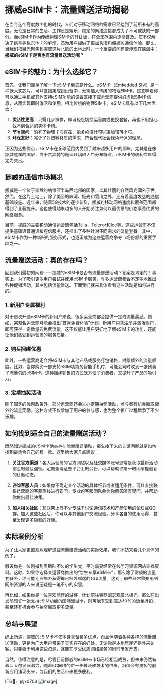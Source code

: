 # 挪威eSIM卡：流量赠送活动揭秘

在当今这个高度数字化的时代，人们对于移动网络的需求已经达到了前所未有的高度。无论是日常的生活、工作还是娱乐，稳定的网络连接都成为了不可或缺的一部分。而eSIM卡作为传统物理SIM卡的升级版，在全球范围内逐渐普及。它不仅解决了携带多张实体卡的麻烦，还为用户提供了更加灵活和便捷的通信体验。那么，当我们把目光聚焦到挪威这片北欧的土地上时，一个重要的问题便浮现在脑海中：**挪威的eSIM卡是否也有流量赠送活动呢？**

## eSIM卡的魅力：为什么选择它？

首先，让我们简单了解一下eSIM卡到底是什么。eSIM卡（Embedded SIM）是一种嵌入式芯片，可以直接集成到设备中，无需插入传统的物理SIM卡。这意味着你可以通过手机或其他支持eSIM功能的设备直接下载运营商提供的虚拟SIM卡信息，从而实现即时激活和使用。相比传统的物理SIM卡，eSIM卡具有以下几大优势：

1. **灵活性更高**：只需几步操作，即可轻松切换运营商或更换套餐，再也不用担心找不到合适的实体卡槽。
2. **节省空间**：没有了物理卡的存在，设备的设计可以更加轻薄小巧。
3. **环保友好**：减少了对塑料材质的需求，符合现代社会绿色环保的理念。

正因为这些优点，eSIM卡在全球范围内受到了越来越多用户的青睐。尤其是在像挪威这样的国家，由于其独特的地理环境和人口分布特点，eSIM卡的便利性显得尤为突出。

## 挪威的通信市场概况

挪威是一个位于斯堪的纳维亚半岛西北部的国家，以其壮丽的自然风光闻名于世。然而，在这片土地上，除了美丽的峡湾、极光和雪山之外，还有着高度发达的通信基础设施。近年来，随着5G技术的逐步普及，挪威的移动网络速度和覆盖范围都得到了显著提升。这也使得越来越多的人开始关注如何以最优惠的价格享受优质的网络服务。

目前，挪威的主要移动通信运营商包括Telia、Telenor和Ice等。这些运营商不仅提供基础语音通话和短信服务，还推出了多种针对不同需求的流量套餐。其中，eSIM卡作为一种新兴的服务形式，也逐渐成为这些运营商争夺市场份额的重要手段之一。

## 流量赠送活动：真的存在吗？

回到我们最初的问题——挪威的eSIM卡是否有流量赠送活动？答案是肯定的！事实上，为了吸引更多用户尝试并使用eSIM卡服务，许多运营商都会不定期地推出各种促销活动，其中包括流量赠送。下面我们就来具体看看这些活动是如何进行的。

### 1. 新用户专属福利

对于首次开通eSIM卡的新用户来说，很多运营商都会提供一定的流量奖励。例如，某知名运营商可能会推出“首月免费体验”计划，新用户只需注册并激活账户，即可获得一定数量的免费流量。这不仅能让用户更好地了解eSIM卡的功能，还能让他们感受到运营商的服务质量。

### 2. 购买捆绑优惠

此外，一些运营商还会将eSIM卡与其他产品或服务打包销售，附赠额外的流量额度。比如，当你购买一部支持eSIM功能的智能手机时，可能会同时收到一张预装了流量包的eSIM卡。这种捆绑销售的方式既方便了消费者，又提升了产品的吸引力。

### 3. 定期抽奖活动

除了固定的优惠政策外，部分运营商还会举办定期抽奖活动，参与者有机会赢取额外的流量奖励。这种方式不仅增加了用户的参与感，也为整个推广过程增添了不少乐趣。

## 如何找到适合自己的流量赠送活动？

既然知道挪威的eSIM卡确实存在流量赠送活动，那么接下来的关键问题就是如何找到最适合自己的那一款。这里给大家几点建议：

1. **关注官方渠道**：各大运营商的官方网站以及社交媒体账号通常是获取最新活动信息的最佳途径。定期查看这些平台上的公告，可以帮助你第一时间掌握最新的优惠动态。

2. **咨询客服人员**：如果你不确定某个活动的具体细节或者适用条件，可以直接联系运营商的客服热线进行询问。专业的客服团队会为你解答所有疑问，并帮助你做出最佳决策。

3. **加入相关社区**：互联网上有不少专注于讨论通信技术和产品使用的论坛或QQ群。加入这些社区后，你可以与其他用户交流经验，分享各自的使用心得，甚至发现更多隐藏的好康。

## 实际案例分析

为了让大家更直观地理解这些流量赠送活动的实际效果，我们不妨来看几个具体的例子。

假设你是一位刚搬到奥斯陆不久的学生党，平时需要经常在线学习资源网站查找资料。这时，如果你选择某运营商推出的“学生专享eSIM卡”，那么除了常规的流量套餐外，你可能还会额外获得每月额外赠送的1GB流量。这对于那些经常需要用到网络资源的人来说无疑是一笔不小的实惠。

再比如，如果你是一位喜欢旅行的游客，计划前往特罗姆瑟观赏北极光。那么在出发前预订一张支持eSIM功能的国际漫游卡，则可能享受到高达50%的流量折扣，甚至还有机会参与抽奖赢取更多流量。

## 总结与展望

综上所述，挪威的eSIM卡不仅本身具备诸多优点，而且伴随着各种各样的流量赠送活动，更是为广大用户带来了实实在在的好处。无论你是本地居民还是外来访客，只要善于利用这些资源，就能在享受优质网络服务的同时节省开支。

当然，值得注意的是，尽管目前挪威的eSIM卡市场已经相当成熟，但未来仍然有着巨大的发展潜力。随着5G网络的进一步普及和技术的进步，相信会有更多的创新应用涌现出来，为我们的生活带来更多便利。

[TG💪+ @jx0703 ![Image](https://github.com/user-attachments/assets/dbca1d08-cadb-493c-b0ec-ad6f7a83f270)]